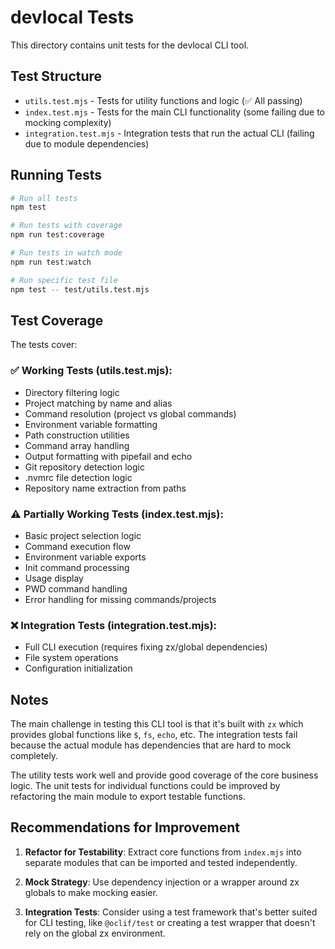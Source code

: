 # devlocal Tests

This directory contains unit tests for the devlocal CLI tool.

## Test Structure

- `utils.test.mjs` - Tests for utility functions and logic (✅ All passing)
- `index.test.mjs` - Tests for the main CLI functionality (some failing due to mocking complexity)
- `integration.test.mjs` - Integration tests that run the actual CLI (failing due to module dependencies)

## Running Tests

```bash
# Run all tests
npm test

# Run tests with coverage
npm run test:coverage

# Run tests in watch mode
npm run test:watch

# Run specific test file
npm test -- test/utils.test.mjs
```

## Test Coverage

The tests cover:

### ✅ Working Tests (utils.test.mjs):
- Directory filtering logic
- Project matching by name and alias
- Command resolution (project vs global commands)
- Environment variable formatting
- Path construction utilities
- Command array handling
- Output formatting with pipefail and echo
- Git repository detection logic
- .nvmrc file detection logic
- Repository name extraction from paths

### ⚠️ Partially Working Tests (index.test.mjs):
- Basic project selection logic
- Command execution flow
- Environment variable exports
- Init command processing
- Usage display
- PWD command handling
- Error handling for missing commands/projects

### ❌ Integration Tests (integration.test.mjs):
- Full CLI execution (requires fixing zx/global dependencies)
- File system operations
- Configuration initialization

## Notes

The main challenge in testing this CLI tool is that it's built with `zx` which provides global functions like `$`, `fs`, `echo`, etc. The integration tests fail because the actual module has dependencies that are hard to mock completely.

The utility tests work well and provide good coverage of the core business logic. The unit tests for individual functions could be improved by refactoring the main module to export testable functions.

## Recommendations for Improvement

1. **Refactor for Testability**: Extract core functions from `index.mjs` into separate modules that can be imported and tested independently.

2. **Mock Strategy**: Use dependency injection or a wrapper around zx globals to make mocking easier.

3. **Integration Tests**: Consider using a test framework that's better suited for CLI testing, like `@oclif/test` or creating a test wrapper that doesn't rely on the global zx environment.
